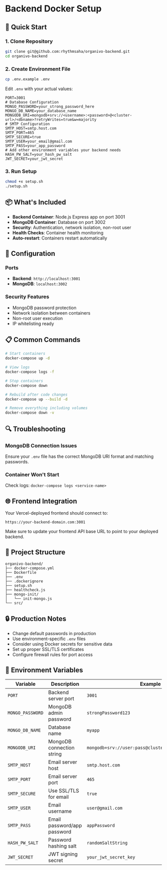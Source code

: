 # Backend Docker Setup

## 🚀 Quick Start

### 1. Clone Repository
```bash
git clone git@github.com:rhythmsaha/organivo-backend.git
cd organivo-backend
```

### 2. Create Environment File
```bash
cp .env.example .env
```
Edit `.env` with your actual values:
```env
PORT=3001
# Database Configuration
MONGO_PASSWORD=your_strong_password_here
MONGO_DB_NAME=your_database_name
MONGODB_URI=mongodb+srv://<username>:<password>@<cluster-url>/<dbname>?retryWrites=true&w=majority
# SMTP Configuration
SMTP_HOST=smtp.host.com
SMTP_PORT=465
SMTP_SECURE=true
SMTP_USER=your_email@gmail.com
SMTP_PASS=your_app_password
# Add other environment variables your backend needs
HASH_PW_SALT=your_hash_pw_salt
JWT_SECRET=your_jwt_secret
```

### 3. Run Setup
```bash
chmod +x setup.sh
./setup.sh
```

## 📦 What's Included

- **Backend Container**: Node.js Express app on port 3001
- **MongoDB Container**: Database on port 3002
- **Security**: Authentication, network isolation, non-root user
- **Health Checks**: Container health monitoring
- **Auto-restart**: Containers restart automatically

## 🔧 Configuration

### Ports
- **Backend**: `http://localhost:3001`
- **MongoDB**: `localhost:3002`

### Security Features
- MongoDB password protection
- Network isolation between containers
- Non-root user execution
- IP whitelisting ready

## 📋 Common Commands

```bash
# Start containers
docker-compose up -d

# View logs
docker-compose logs -f

# Stop containers
docker-compose down

# Rebuild after code changes
docker-compose up --build -d

# Remove everything including volumes
docker-compose down -v
```

## 🔍 Troubleshooting

### MongoDB Connection Issues
Ensure your `.env` file has the correct MongoDB URI format and matching passwords.

### Container Won't Start
Check logs: `docker-compose logs <service-name>`

## 🌐 Frontend Integration

Your Vercel-deployed frontend should connect to:
```
https://your-backend-domain.com:3001
```

Make sure to update your frontend API base URL to point to your deployed backend.

## 📁 Project Structure

```
organivo-backend/
├── docker-compose.yml
├── Dockerfile
├── .env
├── .dockerignore
├── setup.sh
├── healthcheck.js
├── mongo-init/
│   └── init-mongo.js
└── src/
```

## 🔒 Production Notes

- Change default passwords in production
- Use environment-specific `.env` files
- Consider using Docker secrets for sensitive data
- Set up proper SSL/TLS certificates
- Configure firewall rules for port access

## 📝 Environment Variables

| Variable | Description | Example |
|----------|-------------|---------|
| `PORT` | Backend server port | `3001` |
| `MONGO_PASSWORD` | MongoDB admin password | `strongPassword123` |
| `MONGO_DB_NAME` | Database name | `myapp` |
| `MONGODB_URI` | MongoDB connection string | `mongodb+srv://user:pass@cluster.mongodb.net/dbname` |
| `SMTP_HOST` | Email server host | `smtp.host.com` |
| `SMTP_PORT` | Email server port | `465` |
| `SMTP_SECURE` | Use SSL/TLS for email | `true` |
| `SMTP_USER` | Email username | `user@gmail.com` |
| `SMTP_PASS` | Email password/app password | `appPassword` |
| `HASH_PW_SALT` | Password hashing salt | `randomSaltString` |
| `JWT_SECRET` | JWT signing secret | `your_jwt_secret_key` |
